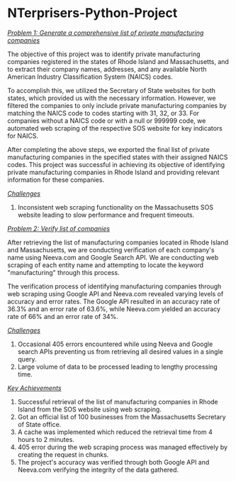 # NTerprisers-Python-Project


<ins>*Problem 1: Generate a comprehensive list of private manufacturing companies</ins>*

The objective of this project was to identify private manufacturing companies registered in the states of Rhode Island and Massachusetts, and to extract their company names, addresses, and any available North American Industry Classification System (NAICS) codes.

To accomplish this, we utilized the Secretary of State websites for both states, which provided us with the necessary information. However, we filtered the companies to only include private manufacturing companies by matching the NAICS code to codes starting with 31, 32, or 33. For companies without a NAICS code or with a null or 999999 code, we automated web scraping of the respective SOS website for key indicators for NAICS.

After completing the above steps, we exported the final list of private manufacturing companies in the specified states with their assigned NAICS codes. This project was successful in achieving its objective of identifying private manufacturing companies in Rhode Island and providing relevant information for these companies.

<ins>*Challenges</ins>*
1. Inconsistent web scraping functionality on the Massachusetts SOS website leading to slow performance and frequent timeouts.

<ins>*Problem 2: Verify list of companies</ins>*

After retrieving the list of manufacturing companies located in Rhode Island and Massachusetts, we are conducting verification of each company's name using Neeva.com and Google Search API.
We are conducting web scraping of each entity name and attempting to locate the keyword "manufacturing" through this process.

The verification process of identifying manufacturing companies through web scraping using Google API and Neeva.com revealed varying levels of accuracy and error rates. The Google API resulted in an accuracy rate of 36.3% and an error rate of 63.6%, while Neeva.com yielded an accuracy rate of 66% and an error rate of 34%.

<ins>*Challenges</ins>*
1. Occasional 405 errors encountered while using  Neeva and Google search APIs preventing us from retrieving all desired values in a single query.
2. Large volume of data to be processed leading to lengthy processing time.


<ins>*Key Achievements</ins>*

1. Successful retrieval of the list of manufacturing companies in Rhode Island from the SOS website using web scraping.
2. Got an official list of 100 businesses from the Massachusetts Secretary of State office. 
3. A cache was implemented which reduced the retrieval time from 4 hours to 2 minutes.
4. 405 error during the web scraping process was managed effectively by creating the request in chunks.
5. The project's accuracy was verified through both Google API and Neeva.com verifying the integrity of the data gathered.
